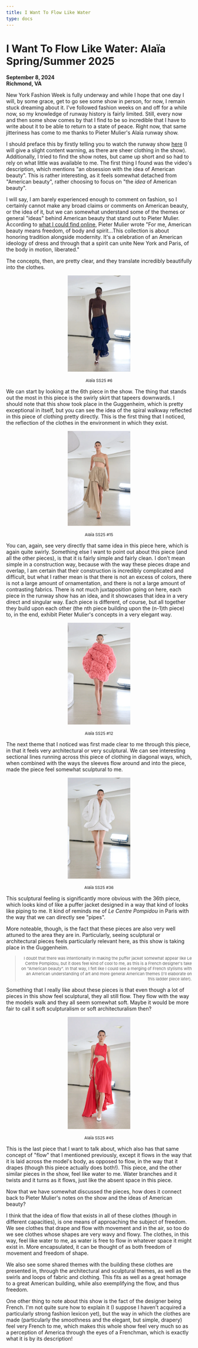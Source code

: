 ```yaml
---
title: I Want To Flow Like Water
type: docs
---
```


# I Want To Flow Like Water: Alaïa Spring/Summer 2025

**September 8, 2024**  
**Richmond, VA**

New York Fashion Week is fully underway and while I hope that one day I will, by some grace, get to go see some show in person, for now, I remain stuck dreaming about it. I've followed fashion weeks on and off for a while now, so my knowledge of runway history is fairly limited. Still, every now and then some show comes by that I find to be so incredible that I have to write about it to be able to return to a state of peace. Right now, that same jitteriness has come to me thanks to Pieter Mulier's Alaïa runway show.  

I should preface this by firstly telling you to watch the runway show [here](https://www.youtube.com/watch?v=xM4nplrsfiE&t=1s) (I will give a slight content warning, as there are sheer clothing in the show). Additionally, I tried to find the show notes, but came up short and so had to rely on what little was available to me. The first thing I found was the video's description, which mentions "an obsession with the idea of American beauty". This is rather interesting, as it feels somewhat detached from "American beauty", rather choosing to focus on "the *idea* of American beauty". 

I will say, I am barely experienced enough to comment on fashion, so I certainly cannot make any broad claims or comments on American beauty, or the idea of it, but we can somewhat understand some of the themes or general "ideas" behind American beauty that stand out to Pieter Mulier. According to [what I could find online](https://www.harpersbazaar.com/fashion/fashion-week/a62092224/alaia-spring-2025-new-york/), Pieter Mulier wrote "For me, American beauty means freedom, of body and spirit...This collection is about honoring tradition alongside modernity. It's a celebration of an American ideology of dress and through that a spirit can unite New York and Paris, of the body in motion, liberated."  

The concepts, then, are pretty clear, and they translate incredibly beautifully into the clothes.  

<figure> <p style="text-align:center;"><img src=images/alaia_6.png alt="Alaïa SS25 #6" style="width:40%; height: auto;"></p> <figcaption style="font-size: 11px; text-align:center;">Alaïa SS25 #6</figcaption> </figure>  

We can start by looking at the 6th piece in the show. The thing that stands out the most in this piece is the swirly skirt that tapeers downwards. I should note that this show took place in the Guggenheim, which is pretty exceptional in itself, but you can see the idea of the spiral walkway reflected in this piece of clothing pretty directly. This is the first thing that I noticed, the reflection of the clothes in the environment in which they exist. 

<figure> <p style="text-align:center;"><img src=images/alaia_15.png alt="Alaïa SS25 #15" style="width:40%; height: auto;"></p> <figcaption style="font-size: 11px; text-align:center;">Alaïa SS25 #15</figcaption> </figure>  

You can, again, see very directly that same idea in this piece here, which is again quite swirly. Something else I want to point out about this piece (and all the other pieces), is that it is fairly simple and fairly clean. I don't mean simple in a construction way, because with the way these pieces drape and overlap, I am certain that their construction is incredibly complicated and difficult, but what I rather mean is that there is not an excess of colors, there is not a large amount of ornamentation, and there is not a large amount of contrasting fabrics. There is not much juxtaposition going on here, each piece in the runway show has an idea, and it showcases that idea in a very direct and singular way. Each piece is different, of course, but all together they build upon each other (the nth piece building upon the (n-1)th piece) to, in the end, exhibit Pieter Mulier's concepts in a very elegant way.

<figure> <p style="text-align:center;"><img src=images/alaia_12.png alt="Alaïa SS25 #12" style="width:40%; height: auto;"></p> <figcaption style="font-size: 11px; text-align:center;">Alaïa SS25 #12</figcaption> </figure>  

The next theme that I noticed was first made clear to me through this piece, in that it feels very architectural or very sculptural. We can see interesting sectional lines running across this piece of clothing in diagonal ways, which, when combined with the ways the sleeves flow around and into the piece, made the piece feel somewhat sculptural to me. 

<figure> <p style="text-align:center;"><img src=images/alaia_36.png alt="Alaïa SS25 #36" style="width:40%; height: auto;"></p> <figcaption style="font-size: 11px; text-align:center;">Alaïa SS25 #36</figcaption> </figure>  

This sculptural feeling is significantly more obvious with the 36th piece, which looks kind of like a puffer jacket designed in a way that kind of looks like piping to me. It kind of reminds me of *Le Centre Pompidou* in Paris with the way that we can directly see "pipes".  

More noteable, though, is the fact that these pieces are also very well attuned to the area they are in. Particularly, seeing sculptural or architectural pieces feels particularly relevant here, as this show is taking place in the Guggenheim. 

> <p style="font-size: 11px; text-align:right;"> I doubt that there was intentionality in making the puffer jacket somewhat appear like Le Centre Pompidou, but it does feel kind of cool to me, as this is a French designer's take on "American beauty". In that way, I felt like I could see a merging of French stylisms with an American understanding of art and more general American themes (I'll elaborate on this ladder piece later). </p>

Something that I really like about these pieces is that even though a lot of pieces in this show feel sculptural, they all still flow. They flow with the way the models walk and they all seem somewhat soft. Maybe it would be more fair to call it soft sculpturalism or soft architecturalism then?

<figure> <p style="text-align:center;"><img src=images/alaia_45.png alt="Alaïa SS25 #45" style="width:40%; height: auto;"></p> <figcaption style="font-size: 11px; text-align:center;">Alaïa SS25 #45</figcaption> </figure>  

This is the last piece that I want to talk about, which also has that same concept of "flow" that I mentioned previously, except it flows in the way that it is laid across the model's body, as opposed to flow, in the way that it drapes (though this piece actually does both!). This piece, and the other similar pieces in the show, feel like water to me. Water branches and it twists and it turns as it flows, just like the absent space in this piece.

Now that we have somewhat discussed the pieces, how does it connect back to Pieter Mulier's notes on the show and the ideas of American beauty?

I think that the idea of flow that exists in all of these clothes (though in different capacities), is one means of approaching the subject of freedom. We see clothes that drape and flow with movement and in the air, so too do we see clothes whose shapes are very wavy and flowy. The clothes, in this way, feel like water to me, as water is free to flow in whatever space it might exist in. More encapsulated, it can be thought of as both freedom of movement and freedom of shape. 

We also see some shared themes with the building these clothes are presented in, through the architectural and sculptural themes, as well as the swirls and loops of fabric and clothing. This fits as well as a great homage to a great American building, while also exemplifying the flow, and thus freedom.  

One other thing to note about this show is the fact of the designer being French. I'm not quite sure how to explain it (I suppose I haven't acquired a particularly strong fashion lexicon yet), but the way in which the clothes are made (particularly the smoothness and the elegant, but simple, drapery) feel very French to me, which makes this whole show feel very much so as a perception of America through the eyes of a Frenchman, which is exactly what it is by its description!
